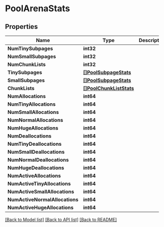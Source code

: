 # PoolArenaStats

## Properties

Name | Type | Description | Notes
------------ | ------------- | ------------- | -------------
**NumTinySubpages** | **int32** |  | [optional] 
**NumSmallSubpages** | **int32** |  | [optional] 
**NumChunkLists** | **int32** |  | [optional] 
**TinySubpages** | [**[]PoolSubpageStats**](PoolSubpageStats.md) |  | [optional] 
**SmallSubpages** | [**[]PoolSubpageStats**](PoolSubpageStats.md) |  | [optional] 
**ChunkLists** | [**[]PoolChunkListStats**](PoolChunkListStats.md) |  | [optional] 
**NumAllocations** | **int64** |  | [optional] 
**NumTinyAllocations** | **int64** |  | [optional] 
**NumSmallAllocations** | **int64** |  | [optional] 
**NumNormalAllocations** | **int64** |  | [optional] 
**NumHugeAllocations** | **int64** |  | [optional] 
**NumDeallocations** | **int64** |  | [optional] 
**NumTinyDeallocations** | **int64** |  | [optional] 
**NumSmallDeallocations** | **int64** |  | [optional] 
**NumNormalDeallocations** | **int64** |  | [optional] 
**NumHugeDeallocations** | **int64** |  | [optional] 
**NumActiveAllocations** | **int64** |  | [optional] 
**NumActiveTinyAllocations** | **int64** |  | [optional] 
**NumActiveSmallAllocations** | **int64** |  | [optional] 
**NumActiveNormalAllocations** | **int64** |  | [optional] 
**NumActiveHugeAllocations** | **int64** |  | [optional] 

[[Back to Model list]](../README.md#documentation-for-models) [[Back to API list]](../README.md#documentation-for-api-endpoints) [[Back to README]](../README.md)


